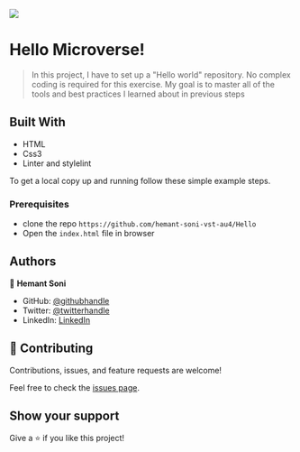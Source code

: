 ![](https://img.shields.io/badge/Microverse-blueviolet)

# Hello Microverse!

> In this project, I have to set up a "Hello world" repository. No complex coding is required for this exercise. My goal is to master all of the tools and best practices I learned about in previous steps


## Built With

- HTML
- Css3
- Linter and stylelint


To get a local copy up and running follow these simple example steps.

### Prerequisites
- clone the repo `https://github.com/hemant-soni-vst-au4/Hello`
- Open the `index.html` file in browser



## Authors

👤 **Hemant Soni**

- GitHub: [@githubhandle](https://github.com/hemant-soni-vst-au4)
- Twitter: [@twitterhandle](https://twitter.com/Hemants63203059)
- LinkedIn: [LinkedIn](https://linkedin.com/in/hemantso)


## 🤝 Contributing

Contributions, issues, and feature requests are welcome!

Feel free to check the [issues page](https://github.com/hemant-soni-vst-au4/Hello/issues/).

## Show your support

Give a ⭐️ if you like this project!
